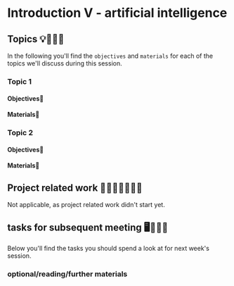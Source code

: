 # Introduction V - artificial intelligence


## Topics 💡👨🏻‍🏫 

In the following you'll find the `objectives` and `materials` for each of the topics we'll discuss during this session.

### Topic 1

#### Objectives📍

#### Materials📓


### Topic 2

#### Objectives📍

#### Materials📓

## Project related work 🥼🧑🏿‍🔬👩🏻‍🔬

Not applicable, as project related work didn't start yet.

## tasks for subsequent meeting 🖥️✍🏽📖

Below you'll find the tasks you should spend a look at for next week's session.    

### optional/reading/further materials